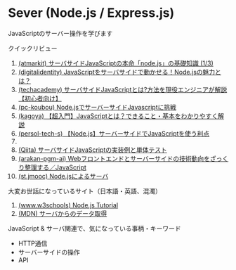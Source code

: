# Sever (Node.js / Express.js)

JavaScriptのサーバー操作を学びます

クイックリビュー
1. [(atmarkit) サーバサイドJavaScriptの本命「node.js」の基礎知識 (1/3)](https://www.atmarkit.co.jp/ait/articles/1102/28/news105.html)
1. [(digitalidentity) JavaScriptをサーバサイドで動かせる！Node.jsの魅力とは？](https://digitalidentity.co.jp/blog/creative/javascript-nodejs.html)
1. [(techacademy) サーバサイドJavaScriptとは?方法を現役エンジニアが解説【初心者向け】](https://techacademy.jp/magazine/34399)
1. [(pc-koubou) Node.jsでサーバーサイドJavascriptに挑戦](https://www.pc-koubou.jp/magazine/32604)
1. [(kagoya) 【超入門】JavaScriptとは？できること・基本をわかりやすく解説](https://www.kagoya.jp/howto/webhomepage/javascript/)
1. [(persol-tech-s) 【Node.js】サーバーサイドでJavaScriptを使う利点](https://persol-tech-s.co.jp/hatalabo/it_engineer/225.html)
1. 
1. [(Qiita) サーバサイドJavaScriptの実装例と単体テスト](https://qiita.com/stakezaki/items/8ad539d6e83f28117e93)
1. [(arakan-pgm-ai) Webフロントエンドとサーバーサイドの技術動向をざっくり整理する／JavaScript](https://arakan-pgm-ai.hatenablog.com/entry/2019/04/18/000000)
1. [(st.jmooc) Node.jsによるサーバ](https://st.jmooc.jp/javascript/s5_javascript_server.html)

大変お世話になっているサイト（日本語・英語、混濁）
1. [(www.w3schools) Node.js Tutorial](https://www.w3schools.com/nodejs/default.asp)
1. [(MDN) サーバからのデータ取得](https://developer.mozilla.org/ja/docs/Learn/JavaScript/Client-side_web_APIs/Fetching_data)

JavaScript & サーバ関連で、気になっている事柄・キーワード
- HTTP通信
- サーバーサイドの操作
- API


